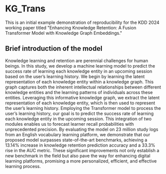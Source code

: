 # KG_Trans
This is an initial example demonstration of reproducibility for the KDD 2024 working paper titled "Enhancing Knowledge Retention: A Fusion Transformer Model with Knowledge Graph Embeddings."

## Brief introduction of the model 
Knowledge learning and retention are perennial challenges for human beings. In this study, we develop a machine learning model
to predict the success rate of learning each knowledge entity in an
upcoming session based on the user’s learning history. We begin by
learning the latent representation of each knowledge entity within
a knowledge graph. This graph captures both the inherent intellectual relationships between different knowledge entities and the
learning patterns of individuals across these entities. Leveraging
this informative knowledge graph, we extract the latent representation of each knowledge entity, which is then used to represent
the user’s learning history. Employing the Transformer model to
process the user’s learning history, our goal is to predict the success
rate of learning each knowledge entity in the upcoming session.
This integration of two modules enables us to forecast learner recall probabilities with unprecedented precision. By evaluating the
model on 23 million study logs from an English vocabulary learning platform, we demonstrate that our proposed model surpasses
state-of-the-art benchmarks, achieving a 13.14% increase in knowledge retention prediction accuracy and a 33.3% rise in the AUC
metric. These significant improvements not only establish a new
benchmark in the field but also pave the way for enhancing digital
learning platforms, promising a more personalized, efficient, and
effective learning process.

